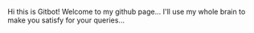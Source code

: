 Hi this is Gitbot! Welcome to my github page... I'll use my whole brain to make you satisfy for your queries...
